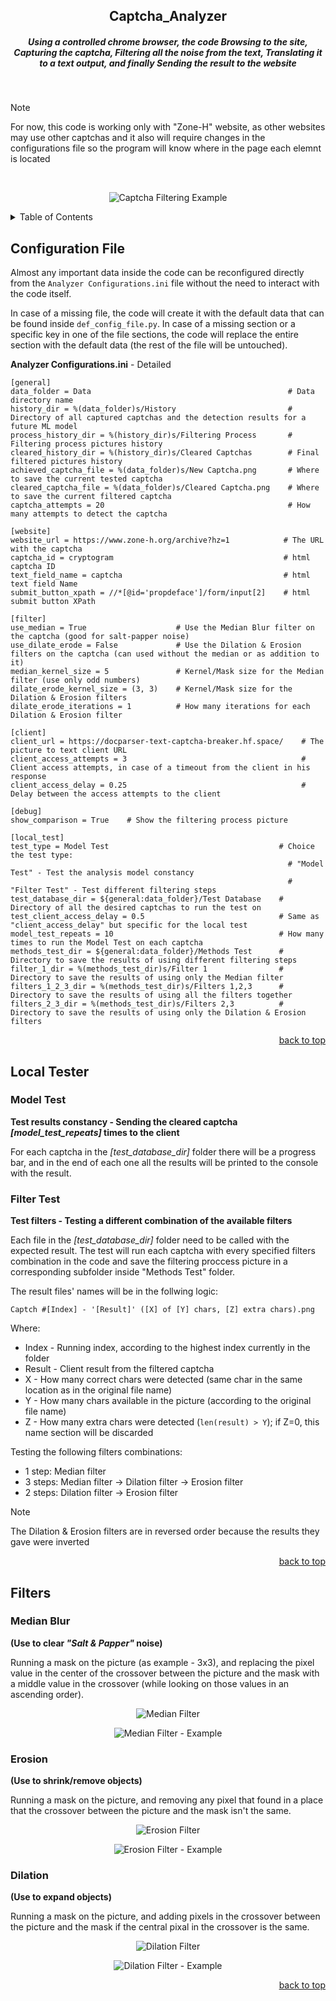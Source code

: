 <a name="readme-top"></a>

<div align="center">
  <h2> Captcha_Analyzer </h2>
  <h5> Using a controlled chrome browser, the code Browsing to the site, Capturing the captcha, Filtering all the noise from the text, Translating it to a text output, and finally Sending the result to the website </h5>
</div>

<br />

> [!NOTE]
> For now, this code is working only with "Zone-H" website, as other websites may use other captchas and it also will require changes in the configurations file so the program will know where in the page each elemnt is located

<br />

<div align="center">
  
  ![Captcha Filtering Example][Filtering-Example]
  
</div>


<!-- TABLE OF CONTENTS -->
<details>
  <summary>Table of Contents</summary>
  <ol>
    <li>
      <a href="#configuration-file">Configuration File</a>
    </li>
    <li>
      <a href="#local-tester">Local Tester</a>
      <ul>
        <li><a href="#model-test">Model Test</a></li>
        <li><a href="#filter-test">Filter Test</a></li>
      </ul>
    </li>
    <li><a href="#filters">Filters</a></li>
      <ul>
        <li><a href="#median-blur ">Median Blur</a></li>
        <li><a href="#erosion">Erosion</a></li>
        <li><a href="#dilation">Dilation</a></li>
      </ul>
  </ol>
</details>


<!-- CONFIGURATION FILE -->
## Configuration File
Almost any important data inside the code can be reconfigured directly from the `Analyzer Configurations.ini` file without the need to interact with the code itself.

In case of a missing file, the code will create it with the default data that can be found inside `def_config_file.py`. In case of a missing section or a specific key in one of the file sections, the code will replace the entire section with the default data (the rest of the file will be untouched).

**Analyzer Configurations.ini** - Detailed
```
[general]
data_folder = Data                                            # Data directory name
history_dir = %(data_folder)s/History                         # Directory of all captured captchas and the detection results for a future ML model
process_history_dir = %(history_dir)s/Filtering Process       # Filtering process pictures history
cleared_history_dir = %(history_dir)s/Cleared Captchas        # Final filtered pictures history
achieved_captcha_file = %(data_folder)s/New Captcha.png       # Where to save the current tested captcha
cleared_captcha_file = %(data_folder)s/Cleared Captcha.png    # Where to save the current filtered captcha
captcha_attempts = 20                                         # How many attempts to detect the captcha

[website]
website_url = https://www.zone-h.org/archive?hz=1            # The URL with the captcha
captcha_id = cryptogram                                      # html captcha ID
text_field_name = captcha                                    # html text field Name
submit_button_xpath = //*[@id='propdeface']/form/input[2]    # html submit button XPath

[filter]
use_median = True                    # Use the Median Blur filter on the captcha (good for salt-papper noise)
use_dilate_erode = False             # Use the Dilation & Erosion filters on the captcha (can used without the median or as addition to it)
median_kernel_size = 5               # Kernel/Mask size for the Median filter (use only odd numbers)
dilate_erode_kernel_size = (3, 3)    # Kernel/Mask size for the Dilation & Erosion filters
dilate_erode_iterations = 1          # How many iterations for each Dilation & Erosion filter

[client]
client_url = https://docparser-text-captcha-breaker.hf.space/    # The picture to text client URL
client_access_attempts = 3                                       # Client access attempts, in case of a timeout from the client in his response
client_access_delay = 0.25                                       # Delay between the access attempts to the client

[debug]
show_comparison = True    # Show the filtering process picture

[local_test]
test_type = Model Test                                      # Choice the test type:
                                                              # "Model Test" - Test the analysis model constancy
                                                              # "Filter Test" - Test different filtering steps
test_database_dir = ${general:data_folder}/Test Database    # Directory of all the desired captchas to run the test on
test_client_access_delay = 0.5                              # Same as "client_access_delay" but specific for the local test
model_test_repeats = 10                                     # How many times to run the Model Test on each captcha
methods_test_dir = ${general:data_folder}/Methods Test      # Directory to save the results of using different filtering steps
filter_1_dir = %(methods_test_dir)s/Filter 1                # Directory to save the results of using only the Median filter
filters_1_2_3_dir = %(methods_test_dir)s/Filters 1,2,3      # Directory to save the results of using all the filters together
filters_2_3_dir = %(methods_test_dir)s/Filters 2,3          # Directory to save the results of using only the Dilation & Erosion filters
```

<p align="right"><a href="#readme-top">back to top</a></p>


<!-- LOCAL TESTER -->
## Local Tester
### Model Test
**Test results constancy - Sending the cleared captcha _[model_test_repeats]_ times to the client**

For each captcha in the _[test_database_dir]_ folder there will be a progress bar, and in the end of each one all the results will be printed to the console with the result.


### Filter Test
**Test filters - Testing a different combination of the available filters**

Each file in the _[test_database_dir]_ folder need to be called with the expected result. The test will run each captcha with every specified filters combination in the code and save the filtering proccess picture in a corresponding subfolder inside "Methods Test" folder.

The result files' names will be in the follwing logic:

`Captch #[Index] - '[Result]' ([X] of [Y] chars, [Z] extra chars).png`

Where:
- Index - Running index, according to the highest index currently in the folder
- Result - Client result from the filtered captcha
- X - How many correct chars were detected (same char in the same location as in the original file name)
- Y - How many chars available in the picture (according to the original file name)
- Z - How many extra chars were detected (`len(result) > Y`); if Z=0, this name section will be discarded

Testing the following filters combinations:
- 1 step: Median filter
- 3 steps: Median filter -> Dilation filter -> Erosion filter
- 2 steps: Dilation filter -> Erosion filter

> [!NOTE]
> The Dilation & Erosion filters are in reversed order because the results they gave were inverted

<p align="right"><a href="#readme-top">back to top</a></p>


<!-- FILTERS -->
## Filters
### Median Blur
**(Use to clear _"Salt & Papper"_ noise)**

Running a mask on the picture (as example - 3x3), and replacing the pixel value in the center of the crossover between the picture and the mask with a middle value in the crossover (while looking on those values in an ascending order).

<div align="center">
  
  ![Median Filter][Median-Filter]

  ![Median Filter - Example][Median-Filter-Example]
  
</div>

### Erosion
**(Use to shrink/remove objects)**

Running a mask on the picture, and removing any pixel that found in a place that the crossover between the picture and the mask isn't the same.

<div align="center">
  
  ![Erosion Filter][Erosion-Filter]

  ![Erosion Filter - Example][Erosion-Filter-Example]
  
</div>

### Dilation
**(Use to expand objects)**

Running a mask on the picture, and adding pixels in the crossover between the picture and the mask if the central pixal in the crossover is the same.

<div align="center">
  
  ![Dilation Filter][Dilation-Filter]

  ![Dilation Filter - Example][Dilation-Filter-Example]
  
</div>

<p align="right"><a href="#readme-top">back to top</a></p>


<!-- MARKDOWN LINKS & IMAGES -->
[Filtering-Example]: Pictures/Captcha_Filtering_Example.png
[Median-Filter]: Pictures/Filters/Median_Filter.png
[Median-Filter-Example]: Pictures/Filters/Median_Filter_Example.png
[Erosion-Filter]: Pictures/Filters/Erosion_Filter.png
[Erosion-Filter-Example]: Pictures/Filters/Erosion_Filter_Example.png
[Dilation-Filter]: Pictures/Filters/Dilation_Filter.png
[Dilation-Filter-Example]: Pictures/Filters/Dilation_Filter_Example.png
